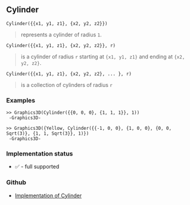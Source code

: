 ## Cylinder

```
Cylinder({{x1, y1, z1}, {x2, y2, z2}})
```

> represents a cylinder of radius `1`.

```
Cylinder({{x1, y1, z1}, {x2, y2, z2}}, r)
```

> is a cylinder of radius `r` starting at `{x1, y1, z1}` and ending at `{x2, y2, z2}`.

```
Cylinder({{x1, y1, z1}, {x2, y2, z2}, ... }, r)
```

> is a collection of cylinders of radius `r`
 
### Examples

```
>> Graphics3D(Cylinder({{0, 0, 0}, {1, 1, 1}}, 1))
 -Graphics3D-
 
>> Graphics3D({Yellow, Cylinder({{-1, 0, 0}, {1, 0, 0}, {0, 0, Sqrt(3)}, {1, 1, Sqrt(3}}, 1)})
 -Graphics3D-
```

### Implementation status

* &#x2705; - full supported

### Github

* [Implementation of Cylinder](https://github.com/axkr/symja_android_library/blob/master/symja_android_library/matheclipse-core/src/main/java/org/matheclipse/core/builtin/GraphicsFunctions.java#L405) 
